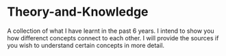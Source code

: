 # Theory-and-Knowledge

A collection of what I have learnt in the past 6 years. I intend to show you how differenct concepts connect to each other. I will provide the sources if you wish to understand certain concepts in more detail. 

